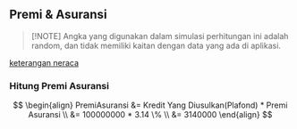 ## Premi & Asuransi

> [!NOTE] Angka yang digunakan dalam simulasi perhitungan ini adalah random, dan tidak memiliki kaitan dengan data yang ada di aplikasi.

[keterangan neraca](https://docs.google.com/spreadsheets/d/1GVi1LWD_Agzt1jity-GR054ZJ96Z-wJYgSQC2RztsY0/edit#gid=1400460066 ':include :type=iframe width=100% height=800px')

### Hitung Premi Asuransi

$$
\begin{align}
PremiAsuransi &= Kredit Yang Diusulkan(Plafond) * Premi Asuransi \\
&= 100000000 * 3.14 \% \\
&= 3140000
\end{align}
$$

